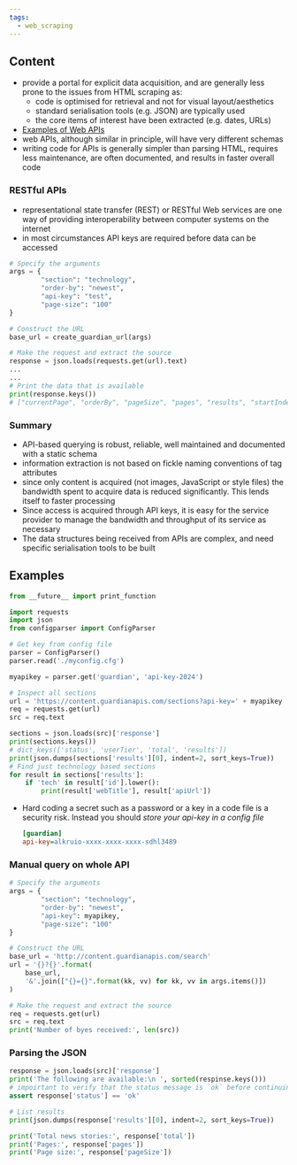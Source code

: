 ```yaml
---
tags:
  - web_scraping
---
```

## Content
- provide a portal for explicit data acquisition, and are generally less prone to the issues from HTML scraping as:
	- code is optimised for retrieval and not for visual layout/aesthetics
	- standard serialisation tools (e.g. JSON) are typically used
	- the core items of interest have been extracted (e.g. dates, URLs)
- [Examples of Web APIs](https://github.com/toddmotto/public-apis)
- web APIs, although similar in principle, will have very different schemas
- writing code for APIs is generally simpler than parsing HTML, requires less maintenance, are often documented, and results in faster overall code
### RESTful APIs
- representational state transfer (REST) or RESTful Web services are one way of providing interoperability between computer systems on the internet
- in most circumstances API keys are required before data can be accessed
```python
# Specify the arguments 
args = {
		"section": "technology",
		"order-by": "newest", 
		"api-key": "test",
		"page-size": "100"
}

# Construct the URL
base_url = create_guardian_url(args)

# Make the request and extract the source
response = json.loads(requests.get(url).text)
...
...
# Print the data that is available
print(response.keys())
# ["currentPage", "orderBy", "pageSize", "pages", "results", "startIndex", "status", "total", "userTier"]
```
### Summary
- API-based querying is robust, reliable, well maintained and documented with a static schema
- information extraction is not based on fickle naming conventions of tag attributes
- since only content is acquired (not images, JavaScript or style files) the bandwidth spent to acquire data is reduced significantly. This lends itself to faster processing
- Since access is acquired through API keys, it is easy for the service provider to manage the bandwidth and throughput of its service as necessary
- The data structures being received from APIs are complex, and need specific serialisation tools to be built
## Examples
```python
from __future__ import print_function

import requests
import json
from configparser import ConfigParser

# Get key from config file
parser = ConfigParser()
parser.read('./myconfig.cfg')

myapikey = parser.get('guardian', 'api-key-2024')

# Inspect all sections
url = 'https://content.guardianapis.com/sections?api-key=' + myapikey
req = requests.get(url)
src = req.text

sections = json.loads(src)['response']
print(sections.keys())
# dict_keys(['status', 'userTier', 'total', 'results'])
print(json.dumps(sections['results'][0], indent=2, sort_keys=True))
# Find just technology based sections
for result in sections['results']:
	if 'tech' in result['id'].lower():
		print(result['webTitle'], result['apiUrl'])
```
- Hard coding a secret such as a password or a key in a code file is a security risk. Instead you should *store your api-key in a config file*
	```cfg
	[guardian]
	api-key=alkruio-xxxx-xxxx-xxxx-sdhl3489
	```
### Manual query on whole API
```python
# Specify the arguments 
args = {
		"section": "technology",
		"order-by": "newest", 
		"api-key": myapikey,
		"page-size": "100"
}

# Construct the URL
base_url = 'http://content.guardianapis.com/search'
url = '{}?{}'.format(
	base_url,
	'&'.join(["{}={}".format(kk, vv) for kk, vv in args.items()])
)

# Make the request and extract the source
req = requests.get(url)
src = req.text
print('Number of byes received:', len(src))
```
### Parsing the JSON
```python
response = json.loads(src)['response']
print('The following are available:\n ', sorted(respinse.keys()))
# impoirtant to verify that the status message is `ok` before continuing, if it isn't no real data will have been received
assert response['status'] == 'ok'

# List results
print(json.dumps(response['results'][0], indent=2, sort_keys=True))

print('Total news stories:', response['total']) 
print('Pages:', response['pages'])
print('Page size:', response['pageSize'])
```